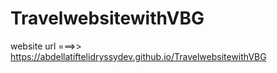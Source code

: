 # TravelwebsitewithVBG

website url ===>> https://abdellatiftelidryssydev.github.io/TravelwebsitewithVBG
